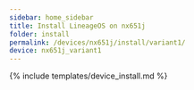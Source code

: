 ```yaml
---
sidebar: home_sidebar
title: Install LineageOS on nx651j
folder: install
permalink: /devices/nx651j/install/variant1/
device: nx651j_variant1
---
```

{% include templates/device_install.md %}
